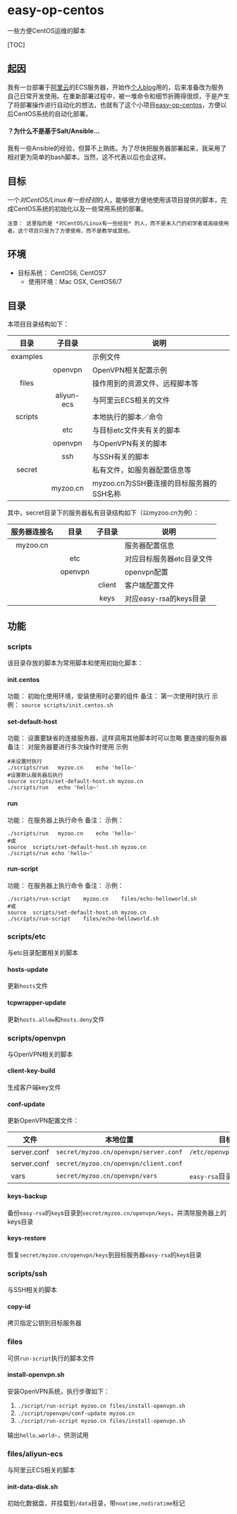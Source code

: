 # easy-op-centos

一些方便CentOS运维的脚本

[TOC]

## 起因

我有一台部署于[阿里云](https://www.aliyun.com)的ECS服务器，开始作[个人blog](http://blog.jiadan.ren/blog/)用的，后来准备改为服务自己日常开发使用。在重新部署过程中，被一堆命令和细节折腾得很烦，于是产生了将部署操作进行自动化的想法，也就有了这个小项目[easy-op-centos](https://github.com/ximenpo/easy-op-centos)，方便以后CentOS系统的自动化部署。

#### ？为什么不是基于Salt/Ansible...

我有一些Ansible的经验，但算不上熟练。为了尽快把服务器部署起来，我采用了相对更为简单的bash脚本。当然，这不代表以后也会这样。

## 目标

一个*对CentOS/Linux有一些经验*的人，能够很方便地使用该项目提供的脚本，完成CentOS系统的初始化以及一些常用系统的部署。

```
注意：	这里指的是 *对CentOS/Linux有一些经验* 的人，而不是未入门的初学者或高级使用者。这个项目只是为了方便使用，而不是教学或其他。
```

## 环境

* 目标系统：	CentOS6, CentOS7
  * 使用环境：Mac OSX, CentOS6/7

## 目录

本项目目录结构如下：

|    目录    |    子目录     | 说明                          |
| :------: | :--------: | --------------------------- |
| examples |            | 示例文件                        |
|          |  openvpn   | OpenVPN相关配置示例               |
|  files   |            | 操作用到的资源文件、远程脚本等             |
|          | aliyun-ecs | 与阿里云ECS相关的文件                |
| scripts  |            | 本地执行的脚本／命令                  |
|          |    etc     | 与目标etc文件夹有关的脚本              |
|          |  openvpn   | 与OpenVPN有关的脚本               |
|          |    ssh     | 与SSH有关的脚本                   |
|  secret  |            | 私有文件，如服务器配置信息等              |
|          |  myzoo.cn  | myzoo.cn为SSH要连接的目标服务器的SSH名称 |

其中，secret目录下的服务器私有目录结构如下（以myzoo.cn为例）：

|  服务器连接名  |   目录    |  子目录   | 说明                |
| :------: | :-----: | :----: | ----------------- |
| myzoo.cn |         |        | 服务器配置信息           |
|          |   etc   |        | 对应目标服务器etc目录文件    |
|          | openvpn |        | openvpn配置         |
|          |         | client | 客户端配置文件           |
|          |         |  keys  | 对应easy-rsa的keys目录 |

## 功能

### scripts

该目录存放的脚本为常用脚本和使用初始化脚本：

#### init.centos

功能：	初始化使用环境，安装使用时必要的组件
备注：	第一次使用时执行
示例：	`source scripts/init.centos.sh`

#### set-default-host

功能：	设置要缺省的连接服务器，这样调用其他脚本时可以忽略 要连接的服务器
备注：	对服务器要进行多次操作时使用
示例
```
#未设置时执行
./scripts/run	myzoo.cn	echo 'hello~'
#设置默认服务器后执行
source scripts/set-default-host.sh myzoo.cn
./scripts/run   echo 'hello~'
```

#### run

功能：	在服务器上执行命令
备注：
示例：
```
./scripts/run	myzoo.cn	echo 'hello~'
#或
source  scripts/set-default-host.sh myzoo.cn
./scripts/run echo 'hello~'
```

#### run-script

功能：	在服务器上执行命令
备注：
示例：
```
./scripts/run-script	myzoo.cn	files/echo-helloworld.sh
#或
source  scripts/set-default-host.sh myzoo.cn
./scripts/run-script	files/echo-helloworld.sh
```

### scripts/etc

与etc目录配置相关的脚本

#### hosts-update

更新`hosts`文件

#### tcpwrapper-update

更新`hosts.allow`和`hosts.deny`文件

### scripts/openvpn

与OpenVPN相关的脚本

#### client-key-build

生成客户端key文件

#### conf-update

更新OpenVPN配置文件：

| 文件          | 本地位置                                  | 目标位置                       |
| ----------- | ------------------------------------- | -------------------------- |
| server.conf | `secret/myzoo.cn/openvpn/server.conf` | `/etc/openvpn/server.conf` |
| server.conf | `secret/myzoo.cn/openvpn/client.conf` |                            |
| vars        | `secret/myzoo.cn/openvpn/vars`        | `easy-rsa`目录下的`vars`文件     |

#### keys-backup

备份`easy-rsa`的`key`s目录到`secret/myzoo.cn/openvpn/keys`，并清除服务器上的keys目录

#### keys-restore

恢复`secret/myzoo.cn/openvpn/keys`到目标服务器`easy-rsa`的`key`s目录

### scripts/ssh

与SSH相关的脚本

#### copy-id

拷贝指定公钥到目标服务器

### files

可供`run-script`执行的脚本文件

#### install-openvpn.sh

安装OpenVPN系统，执行步骤如下：
1. `./script/run-script myzoo.cn files/install-openvpn.sh`
2. `./script/openvpn/conf-update myzoo.cn`
3. `./script/run-script myzoo.cn files/install-openvpn.sh`

<!-- #### echo-helloworld.sh -->

输出`hello,world~`，供测试用

### files/aliyun-ecs

与阿里云ECS相关的脚本

#### init-data-disk.sh

初始化数据盘，并挂载到`/data`目录，带`noatime,nodiratime`标记
